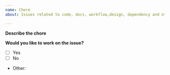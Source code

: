 ```yaml
---
name: Chore
about: Issues related to code, docs, workflow,design, dependency and others

---
```


**Describe the chore**
<!-- A clear and concise description of what you want to do. -->

**Would you like to work on the issue?**
<!-- Please let us know if you can work on it or the issue should be assigned to someone else. -->
- [ ] Yes
- [ ] No
- Other:
